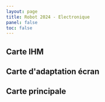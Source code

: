 ```yaml
---
layout: page
title: Robot 2024 - Electronique
panel: false
toc: false
---
```


## Carte IHM

<kicanvas-embed controls="full">
    <kicanvas-source src="/assets/kicad/Ihm-2024.kicad_pro"></kicanvas-source>
    <kicanvas-source src="/assets/kicad/Ihm-2024.kicad_sch"></kicanvas-source>
    <kicanvas-source src="/assets/kicad/Ihm-2024.kicad_pcb"></kicanvas-source>
</kicanvas-embed>

## Carte d'adaptation écran

<kicanvas-embed controls="full">
    <kicanvas-source src="/assets/kicad/TFTAdaptator-2024.kicad_pro"></kicanvas-source>
    <kicanvas-source src="/assets/kicad/TFTAdaptator-2024.kicad_sch"></kicanvas-source>
    <kicanvas-source src="/assets/kicad/TFTAdaptator-2024.kicad_pcb"></kicanvas-source>
</kicanvas-embed>

## Carte principale

<kicanvas-embed controls="full">
    <kicanvas-source src="/assets/kicad/MainBoard-2024.kicad_pro"></kicanvas-source>
    <kicanvas-source src="/assets/kicad/MainBoard-2024.kicad_sch"></kicanvas-source>
    <kicanvas-source src="/assets/kicad/MainBoard-2024.kicad_pcb"></kicanvas-source>
</kicanvas-embed>

